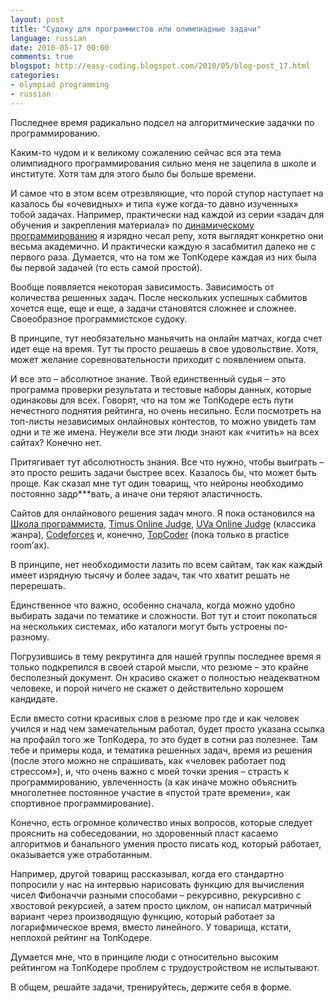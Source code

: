 ```yaml
---
layout: post
title: "Судоку для программистов или олимпиадные задачи"
language: russian
date: 2010-05-17 00:00
comments: true
blogspot: http://easy-coding.blogspot.com/2010/05/blog-post_17.html
categories:
- olympiad programming
- russian
---
```

Последнее время радикально подсел на алгоритмические задачки по программированию.

Каким-то чудом и к великому сожалению сейчас вся эта тема олимпиадного программирования сильно меня не зацепила в школе и институте. Хотя там для этого было бы больше времени.

И самое что в этом всем отрезвляющие, что порой ступор наступает на казалось бы «очевидных» и типа «уже когда-то давно изученных» тобой задачах. Например, практически над каждой из серии «задач для обучения и закрепления материала» по [динамическому программированию][Динамическое программирование] я изрядно чесал репу, хотя выглядят конкретно они весьма академично. И практически каждую я засабмитил далеко не с первого раза. Думается, что на том же ТопКодере каждая из них была бы первой задачей (то есть самой простой).

[Динамическое программирование]: http://acmp.ru/article.asp?id_sec=1&id_text=1331

Вообще появляется некоторая зависимость. Зависимость от количества решенных задач. После нескольких успешных сабмитов хочется еще, еще и еще, а задачи становятся сложнее и сложнее. Своеобразное программистское судоку.

В принципе, тут необязательно маньячить на онлайн матчах, когда счет идет еще на время. Тут ты просто решаешь в свое удовольствие. Хотя, может желание соревновательности приходит с появлением опыта.

И все это – абсолютное знание. Твой единственный судья – это программа проверки результата и тестовые наборы данных, которые одинаковы для всех. Говорят, что на том же ТопКодере есть пути нечестного поднятия рейтинга, но очень несильно. Если посмотреть на топ-листы независимых онлайновых контестов, то можно увидеть там одни и те же имена. Неужели все эти люди знают как «читить» на всех сайтах? Конечно нет.

Притягивает тут абсолютность знания. Все что нужно, чтобы выиграть – это просто решить задачи быстрее всех. Казалось бы, что может быть проще. Как сказал мне тут один товарищ, что нейроны необходимо постоянно задр***вать, а иначе они теряют эластичность.

Сайтов для онлайнового решения задач много. Я пока остановился на [Школа программиста][], [Timus Online Judge][], [UVa Online Judge][] (классика жанра), [Codeforces][] и, конечно, [TopCoder][] (пока только в practice room’ах).

[Школа программиста]: http://acmp.ru/
[Timus Online Judge]: http://acm.timus.ru/
[UVa Online Judge]: http://uva.onlinejudge.org/
[Codeforces]: http://codeforces.ru/
[TopCoder]: http://topcoder.com/tc

В принципе, нет необходимости лазить по всем сайтам, так как каждый имеет изрядную тысячу и более задач, так что хватит решать не перерешать.

Единственное что важно, особенно сначала, когда можно удобно выбирать задачи по тематике и сложности. Вот тут и стоит покопаться на нескольких системах, ибо каталоги могут быть устроены по-разному.

Погрузившись в тему рекрутинга для нашей группы последнее время я только подкрепился в своей старой мысли, что резюме – это крайне бесполезный документ. Он красиво скажет о полностью неадекватном человеке, и порой ничего не скажет о действительно хорошем кандидате.

Если вместо сотни красивых слов в резюме про где и как человек учился и над чем замечательным работал, будет просто указана ссылка на профайл того же ТопКодера, то это будет в сотни раз полезнее. Там тебе и примеры кода, и тематика решенных задач, время из решения (после этого можно не спрашивать, как «человек работает под стрессом»), и, что очень важно с моей точки зрения – страсть к программированию, увлеченность (а как иначе можно объяснить многолетнее постоянное участие в «пустой трате времени», как спортивное программирование).

Конечно, есть огромное количество иных вопросов, которые следует прояснить на собеседовании, но здоровенный пласт касаемо алгоритмов и банального умения просто писать код, который работает, оказывается уже отработанным.

Например, другой товарищ рассказывал, когда его стандартно попросили у нас на интервью нарисовать функцию для вычисления чисел Фибоначчи разными способами – рекурсивно, рекурсивно с хвостовой рекурсией, а затем просто циклом, он написал матричный вариант через производящую функцию, который работает за логарифмическое время, вместо линейного. У товарища, кстати, неплохой рейтинг на ТопКодере.

Думается мне, что в принципе люди с относительно высоким рейтингом на ТопКодере проблем с трудоустройством не испытывают.

В общем, решайте задачи, тренируйтесь, держите себя в форме.
